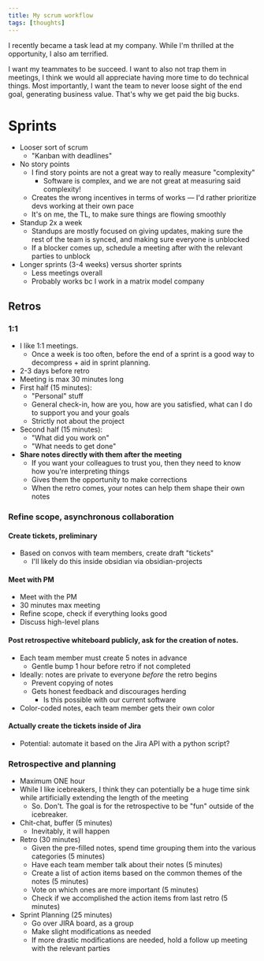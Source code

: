 ```yaml
---
title: My scrum workflow
tags: [thoughts]
---
```

I recently became a task lead at my company. While I'm thrilled at the opportunity, I also am terrified.

I want my teammates to be succeed. I want to also not trap them in meetings, I think we would all appreciate having more time to do technical things. Most importantly, I want the team to never loose sight of the end goal, generating business value. That's why we get paid the big bucks.
# Sprints
- Looser sort of scrum
    - "Kanban with deadlines"
- No story points
    - I find story points are not a great way to really measure "complexity"
        - Software is complex, and we are not great at measuring said complexity!
    - Creates the wrong incentives in terms of works — I'd rather prioritize devs working at their own pace
    - It's on me, the TL, to make sure things are flowing smoothly
- Standup 2x a week
    - Standups are mostly focused on giving updates, making sure the rest of the team is synced, and making sure everyone is unblocked
    - If a blocker comes up, schedule a meeting after with the relevant parties to unblock
- Longer sprints (3-4 weeks) versus shorter sprints
    - Less meetings overall
    - Probably works bc I work in a matrix model company 
## Retros

### 1:1
- I like 1:1 meetings.
    - Once a week is too often, before the end of a sprint is a good way to decompress + aid in sprint planning.
- 2-3 days before retro
- Meeting is max 30 minutes long
- First half (15 minutes):
    - "Personal" stuff
    - General check-in, how are you, how are you satisfied, what can I do to support you and your goals
    - Strictly not about the project
- Second half (15 minutes):
    - "What did you work on"
    - "What needs to get done"
- **Share notes directly with them after the meeting**
    - If you want your colleagues to trust you, then they need to know how you're interpreting things
    - Gives them the opportunity to make corrections
    - When the retro comes, your notes can help them shape their own notes
### Refine scope, asynchronous collaboration
#### Create tickets, preliminary
- Based on convos with team members, create draft "tickets"
    - I'll likely do this inside obsidian via obsidian-projects
#### Meet with PM
- Meet with the PM
- 30 minutes max meeting
- Refine scope, check if everything looks good
- Discuss high-level plans
#### Post retrospective whiteboard publicly, ask for the creation of notes.
- Each team member must create 5 notes in advance
    - Gentle bump 1 hour before retro if not completed
- Ideally: notes are private to everyone _before_ the retro begins
    - Prevent copying of notes
    - Gets honest feedback and discourages herding
        - Is this possible with our current software
- Color-coded notes, each team member gets their own color
#### Actually create the tickets inside of Jira
- Potential: automate it based on the Jira API with a python script?
### Retrospective and planning
- Maximum ONE hour
- While I like icebreakers, I think they can potentially be a huge time sink while artificially extending the length of the meeting
    - So. Don't. The goal is for the retrospective to be "fun" outside of the icebreaker.
- Chit-chat, buffer (5 minutes)
    - Inevitably, it will happen
- Retro (30 minutes)
    - Given the pre-filled notes, spend time grouping them into the various categories (5 minutes)
    - Have each team member talk about their notes (5 minutes)
    - Create a list of action items based on the common themes of the notes (5 minutes)
    - Vote on which ones are more important (5 minutes)
    - Check if we accomplished the action items from last retro (5 minutes)
- Sprint Planning (25 minutes)
    - Go over JIRA board, as a group
    - Make slight modifications as needed
    - If more drastic modifications are needed, hold a follow up meeting with the relevant parties